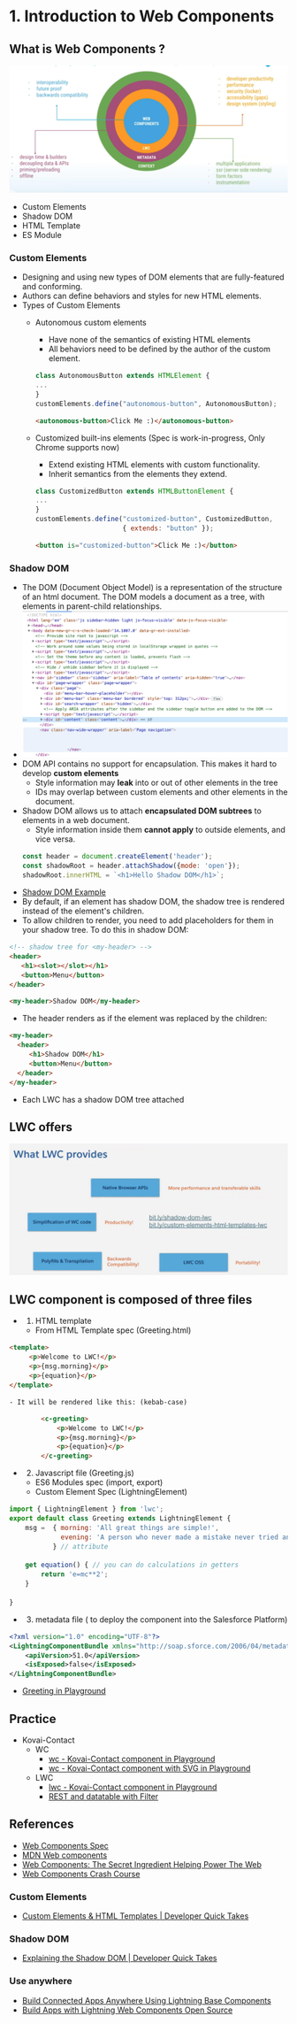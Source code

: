 # 1. Introduction to Web Components

## What is  Web Components ?

![lwc-1](img/c1/lwc-1.png)

- Custom Elements
- Shadow DOM
- HTML Template
- ES Module


### Custom Elements
-  Designing and using new types of DOM elements that are fully-featured and conforming.
-  Authors can define behaviors and styles for new HTML elements.
- Types of Custom Elements
    - Autonomous custom elements
        - Have none of the semantics of existing HTML elements
        - All behaviors need to be defined by the author of the custom element.
        ```js
        class AutonomousButton extends HTMLElement {
        ...
        }
        customElements.define("autonomous-button", AutonomousButton);
        ```
        ```html
        <autonomous-button>Click Me :)</autonomous-button>
        ```


    - Customized built-ins elements (Spec is work-in-progress, Only Chrome supports now)
        -  Extend existing HTML elements with custom functionality.
        -  Inherit semantics from the elements they extend.
        ```js
        class CustomizedButton extends HTMLButtonElement {
        ...
        }
        customElements.define("customized-button", CustomizedButton,
                              { extends: "button" });
        ```
        ```html
        <button is="customized-button">Click Me :)</button>
        ```

### Shadow DOM
- The DOM (Document Object Model) is a representation of the structure of an html document. The DOM models a document as a tree, with elements in parent-child relationships.
- ![DOM Tree](img/c1/dom-tree-1.png)
-  DOM API contains no support for encapsulation. This makes it hard to develop **custom elements** 
    - Style information may **leak** into or out of other elements in the tree
    - IDs may overlap between custom elements and other elements in the document.
- Shadow DOM allows us to attach  **encapsulated DOM subtrees** to elements in a web document.
    - Style information inside them **cannot apply** to outside elements, and vice versa.
    ```js
    const header = document.createElement('header');
    const shadowRoot = header.attachShadow({mode: 'open'});
    shadowRoot.innerHTML = `<h1>Hello Shadow DOM</h1>`;
    ```
- [Shadow DOM Example](http://localhost:3000/code/c1/shadowDom.html)
- By default, if an element has shadow DOM, the shadow tree is rendered instead of the element's children.
- To allow children to render, you need to add placeholders for them in your shadow tree. To do this in shadow DOM:
```html
<!-- shadow tree for <my-header> -->
<header>
   <h1><slot></slot></h1>
   <button>Menu</button>
</header>
```
```html
<my-header>Shadow DOM</my-header>
```
- The header renders as if the <slot> element was replaced by the children:
```html
<my-header>
  <header>
     <h1>Shadow DOM</h1>
     <button>Menu</button>
  </header>
</my-header>

```
- Each LWC has a shadow DOM tree attached

## LWC offers

![lwc offers](img/c1/lwc-2.png)


## LWC component is composed of three files
- 1. HTML template 
    - From HTML Template spec (Greeting.html)
```html
<template>
     <p>Welcome to LWC!</p>
     <p>{msg.morning}</p>
     <p>{equation}</p>
</template>
```
    - It will be rendered like this: (kebab-case)
```html
        <c-greeting>
            <p>Welcome to LWC!</p>
            <p>{msg.morning}</p>
            <p>{equation}</p>
        </c-greeting>


```
- 2. Javascript file (Greeting.js)
    - ES6 Modules spec (import, export)
    - Custom Element Spec (LightningElement)
```js
import { LightningElement } from 'lwc';
export default class Greeting extends LightningElement {
    msg =  { morning: 'All great things are simple!',
             evening: 'A person who never made a mistake never tried anything new!'
           } // attribute

    get equation() { // you can do calculations in getters
        return 'e=mc**2';
    }

}

```
- 3. metadata file ( to deploy the component into the Salesforce Platform)
```xml
<?xml version="1.0" encoding="UTF-8"?>
<LightningComponentBundle xmlns="http://soap.sforce.com/2006/04/metadata">
    <apiVersion>51.0</apiVersion>
    <isExposed>false</isExposed>
</LightningComponentBundle>

```
- [Greeting in Playground](https://webcomponents.dev/edit/bGdrbd1FgVFX9tXS7Ubb/src/app.html)

## Practice

- Kovai-Contact
    - WC
        - [wc - Kovai-Contact component in Playground](https://webcomponents.dev/edit/IJgOSRDGGgLfBttpm68W/src/index.js)
        - [wc - Kovai-Contact component with SVG in Playground](https://webcomponents.dev/edit/77FkRghy5tt4ikhnUnge/src/index.js)
    - LWC
        - [lwc - Kovai-Contact component in Playground](https://webcomponents.dev/edit/Mdnsri52E4oYwk4gv7YU/src/app.html)
        - [REST and datatable with Filter](https://webcomponents.dev/edit/eCOqgjCZEvP30GkAeuop/src/app.js)

## References
- [Web Components Spec](https://www.webcomponents.org/specs)
- [MDN Web components](https://developer.mozilla.org/en-US/docs/Web/Web_Components)
- [Web Components: The Secret Ingredient Helping Power The Web](https://www.youtube.com/watch?v=YBwgkr_Sbx0)
- [Web Components Crash Course](https://www.youtube.com/watch?v=PCWaFLy3VUo)

### Custom Elements
- [Custom Elements & HTML Templates | Developer Quick Takes ](https://www.youtube.com/watch?v=6rK3AyxE-54&t=3s)
### Shadow DOM
- [Explaining the Shadow DOM | Developer Quick Takes](https://www.youtube.com/watch?v=K5i9zMzVlzM)

### Use anywhere
- [Build Connected Apps Anywhere Using Lightning Base Components](https://developer.salesforce.com/blogs/2020/12/build-connected-apps-anywhere-using-lightning-base-components.html)
- [Build Apps with Lightning Web Components Open Source](https://trailhead.salesforce.com/en/content/learn/trails/build-apps-lightning-web-components-open-source)







